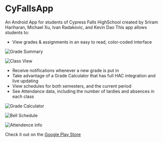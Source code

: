 # CyFallsApp

An Android App for students of Cypress Falls HighSchool created by Sriram Hariharan, Michael Xu, Ivan Radakovic, and Kevin Dao
This app allows students to:
- View grades & assignments in an easy to read, color-coded interface

![Grade Summary](https://lh3.googleusercontent.com/2yED-RzWplDG1vqkoKaY1GJhWxVUDlA4HaoL61Uwv1RBbbFt1cM3ayJhE-7wjEwp6GF8=h310-rw)

![Class View](https://lh3.googleusercontent.com/aaxnSYjjOOVbO2U0WQxDF6dlyq1g9-w7BvKw1duXVw4jSm-CnJ6ziD_18S-uR7gz_Q=h310-rw)

- Receive notifications whenever a new grade is put in
- Take advantage of a Grade Calculator that has full HAC integration and live updating
- View schedules for both semesters, and the current period
- See Attendance data, including the number of tardies and absences in each class

![Grade Calculator](https://lh3.googleusercontent.com/Z3RsCAi4XmC5aMXN3klBv1EEmQAX3NZbR044mp7yxiT-xMHf0GOQrwgB16XBB7hCU3c=h310-rw)

![Bell Schedule](https://lh3.googleusercontent.com/6xQS1smkHI9HcJXEF2zAEXvmojeNdgblKqy6r_yhJ-ebtVTpWetNqaKSaIhOKMXII-4=h310-rw)

![Attendence info](https://lh3.googleusercontent.com/xDzjG-s0dQrXfg2w8_2ebIKJKcRPxi4vvR36Mf-ergQrvoN0ANdkhSPUKUHbiwcalg=h310-rw)

Check it out on the [Google Play Store](https://play.google.com/store/apps/details?id=com.cyfalls.sriramhariharan.cyfallsapp2016) 

 











